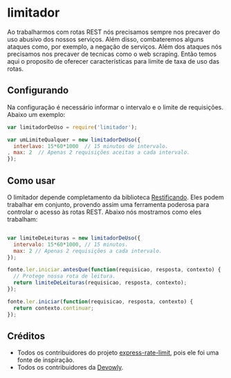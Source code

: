 # limitador
Ao trabalharmos com rotas REST nós precisamos sempre nos precaver do uso abusivo dos nossos serviços. Além disso, combateremos alguns ataques como, por exemplo, a negação de serviços. Além dos ataques nós precisamos nos precaver de tecnicas como o web scraping. Então temos aqui o proposito de oferecer características para limite de taxa de uso das rotas.

## Configurando
Na configuração é necessário informar o intervalo e o limite de requisições. Abaixo um exemplo:
```javascript
var limitadorDeUso = require('limitador');

var umLimiteQualquer = new limitadorDeUso({
  interlavo: 15*60*1000  // 15 minutos de intervalo.
, max: 2  // Apenas 2 requisições aceitas a cada intervalo.
});
```

## Como usar
O limitador depende completamento da biblioteca [Restificando](https://github.com/umdez/restificando). Eles podem trabalhar em conjunto, provendo assim uma ferramenta poderosa para controlar o acesso às rotas REST. Abaixo nós mostramos como eles trabalham:

```javascript

var limiteDeLeituras = new limitadorDeUso({
  intervalo: 15*60*1000, // 15 minutos.
  max: 2 // Apenas 2 requisições a cada intervalo.
});

fonte.ler.iniciar.antesQue(function(requisicao, resposta, contexto) {
  // Protege nossa rota de leitura.
  return limiteDeLeituras(requisicao, resposta, contexto);
});

fonte.ler.iniciar(function(requisicao, resposta, contexto) {
  return contexto.continuar;
});

``` 
## Créditos
- Todos os contribuidores do projeto [express-rate-limit](https://github.com/nfriedly/express-rate-limit), pois ele foi uma fonte de inspiração.
- Todos os contribuidores da [Devowly](https://github.com/devowly).
